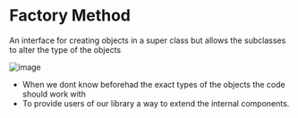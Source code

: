 # Factory Method
An interface for creating objects in a super class but allows the subclasses to alter the type of the objects

![image](https://github.com/user-attachments/assets/320c17bc-ad17-49f0-9b10-9beac4faaf78)

- When we dont know beforehad the exact types of the objects the code should work with
- To provide users of our library a way to extend the internal components.

